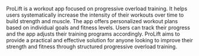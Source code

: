ProLift is a workout app focused on progressive overload training. It helps users systematically increase the intensity of their workouts over time to build strength and muscle. The app offers personalized workout plans based on individual goals and fitness levels. Users can track their progress and the app adjusts their training programs accordingly. ProLift aims to provide a practical and effective solution for anyone looking to improve their strength and fitness through structured progressive overload training.
